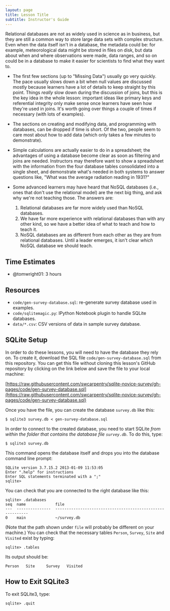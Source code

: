 ```yaml
---
layout: page
title: Lesson Title
subtitle: Instructor's Guide
---
```

Relational databases are not as widely used in science as in business,
but they are still a common way to store large data sets with complex structure.
Even when the data itself isn't in a database,
the metadata could be:
for example,
meteorological data might be stored in files on disk,
but data about when and where observations were made,
data ranges,
and so on could be in a database
to make it easier for scientists to find what they want to.

*   The first few sections (up to "Missing Data") usually go very quickly.
    The pace usually slows down a bit when null values are discussed
    mostly because learners have a lot of details to keep straight by this point.
    Things *really* slow down during the discussion of joins,
    but this is the key idea in the whole lesson:
    important ideas like primary keys and referential integrity
    only make sense once learners have seen how they're used in joins.
    It's worth going over things a couple of times if necessary (with lots of examples).

*   The sections on creating and modifying data,
    and programming with databases,
    can be dropped if time is short.
    Of the two,
    people seem to care most about how to add data (which only takes a few minutes to demonstrate).

*   Simple calculations are actually easier to do in a spreadsheet;
    the advantages of using a database become clear as soon as filtering and joins are needed.
    Instructors may therefore want to show a spreadsheet with the information from the four database tables
    consolidated into a single sheet,
    and demonstrate what's needed in both systems to answer questions like,
    "What was the average radiation reading in 1931?"

*   Some advanced learners may have heard that NoSQL databases
    (i.e., ones that don't use the relational model)
    are the next big thing,
    and ask why we're not teaching those.
    The answers are:
    1.  Relational databases are far more widely used than NoSQL databases.
    2.  We have far more experience with relational databases than with any other kind,
        so we have a better idea of what to teach and how to teach it.
    3.  NoSQL databases are as different from each other as they are from relational databases.
        Until a leader emerges, it isn't clear *which* NoSQL database we should teach.

## Time Estimates

*   @tomwright01: 3 hours

## Resources

*   `code/gen-survey-database.sql`: re-generate survey database used in examples.
*   `code/sqlitemagic.py`: IPython Notebook plugin to handle SQLite databases.
*   `data/*.csv`: CSV versions of data in sample survey database.

## SQLite Setup 

In order to do these lessons,
you will need to have the database they rely on.
To create it,
download the SQL file `code/gen-survey-database.sql` from this repository.
You can get this file without cloning this lesson's GitHub repository
by clicking on the link below and save the file to your local machine:

[https://raw.githubusercontent.com/swcarpentry/sqlite-novice-survey/gh-pages/code/gen-survey-database.sql](https://raw.githubusercontent.com/swcarpentry/sqlite-novice-survey/gh-pages/code/gen-survey-database.sql)

Once you have the file,
you can create the database `survey.db` like this:

~~~ {.bash}
$ sqlite3 survey.db < gen-survey-database.sql
~~~

In order to connect to the created database,
you need to start SQLite *from within the folder that contains the database file `survey.db`*.
To do this, type:

~~~ {.bash}
$ sqlite3 survey.db
~~~

This command opens the database itself and drops you into the database command line prompt:

~~~
SQLite version 3.7.15.2 2013-01-09 11:53:05
Enter ".help" for instructions
Enter SQL statements terminated with a ";"
sqlite>
~~~

You can check that you are connected to the right database like this:

~~~ {.bash}
sqlite> .databases
seq  name             file                                                      
---  ---------------  ----------------------------------------------------------
0    main             ~/survey.db
~~~

(Note that the path shown under `file` will probably be different on your machine.)
You can check that the necessary tables `Person`, `Survey`, `Site` and `Visited` exist by typing:

~~~ {.bash}
sqlite> .tables
~~~

Its output should be:

~~~ {.bash}
Person   Site     Survey   Visited
~~~


## How to Exit SQLite3


To exit SQLite3, type:

~~~ {.bash}
sqlite> .quit
~~~
